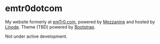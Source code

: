 # emtr0dotcom

My website formerly at [emTr0.com](http://emtr0.com), powered by [Mezzanine](http://mezzanine.jupo.org) and hosted by [Linode](https://www.linode.com/?r=d1bc939558630a0592b8d120a184dfb5a6891a2d). Theme (TBD) powered by [Bootstrap](https://getbootstrap.com/). 

Not under active development.
